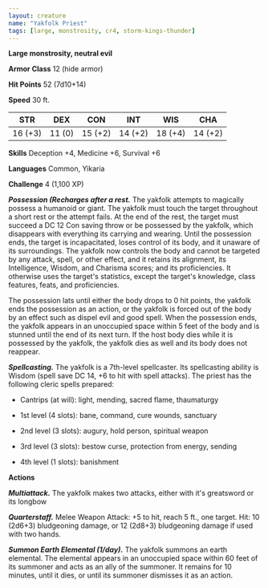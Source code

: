 ```yaml
---
layout: creature
name: "Yakfolk Priest"
tags: [large, monstrosity, cr4, storm-kings-thunder]
---
```


**Large monstrosity, neutral evil**

**Armor Class** 12 (hide armor)

**Hit Points** 52 (7d10+14)

**Speed** 30 ft.

|   STR   |   DEX   |   CON   |   INT   |   WIS   |   CHA   |
|:-----:|:-----:|:-----:|:-----:|:-----:|:-----:|
| 16 (+3) | 11 (0) | 15 (+2) | 14 (+2) | 18 (+4) | 14 (+2) |

**Skills** Deception +4, Medicine +6, Survival +6

**Languages** Common, Yikaria

**Challenge** 4 (1,100 XP)

***Possession (Recharges after a rest.*** The yakfolk attempts to magically possess a humanoid or giant. The yakfolk must touch the target throughout a short rest or the attempt fails. At the end of the rest, the target must succeed a DC 12 Con saving throw or be possessed by the yakfolk, which disappears with everything its carrying and wearing. Until the possession ends, the target is incapacitated, loses control of its body, and it unaware of its surroundings. The yakfolk now controls the body and cannot be targeted by any attack, spell, or other effect, and it retains its alignment, its Intelligence, Wisdom, and Charisma scores; and its proficiencies. It otherwise uses the target's statistics, except the target's knowledge, class features, feats, and proficiencies. 

The possession lats until either the body drops to 0 hit points, the yakfolk ends the possession as an action, or the yakfolk is forced out of the body by an effect such as dispel evil and good spell. When the possession ends, the yakfolk appears in an unoccupied space within 5 feet of the body and is stunned until the end of its next turn. If the host body dies while it is possessed by the yakfolk, the yakfolk dies as well and its body does not reappear.

***Spellcasting.*** The yakfolk is a 7th-level spellcaster. Its spellcasting ability is Wisdom (spell save DC 14, +6 to hit with spell attacks). The priest has the following cleric spells prepared: 

* Cantrips (at will): light, mending, sacred flame, thaumaturgy

* 1st level (4 slots): bane, command, cure wounds, sanctuary

* 2nd level (3 slots): augury, hold person, spiritual weapon

* 3rd level (3 slots): bestow curse, protection from energy, sending

* 4th level (1 slots): banishment

**Actions**

***Multiattack.*** The yakfolk makes two attacks, either with it's greatsword or its longbow

***Quarterstaff.*** Melee Weapon Attack: +5 to hit, reach 5 ft., one target. Hit: 10 (2d6+3) bludgeoning damage, or 12 (2d8+3) bludgeoning damage if used with two hands.

***Summon Earth Elemental (1/day).*** The yakfolk summons an earth elemental. The elemental appears in an unoccupied space within 60 feet of its summoner and acts as an ally of the summoner. It remains for 10 minutes, until it dies, or until its summoner dismisses it as an action.

